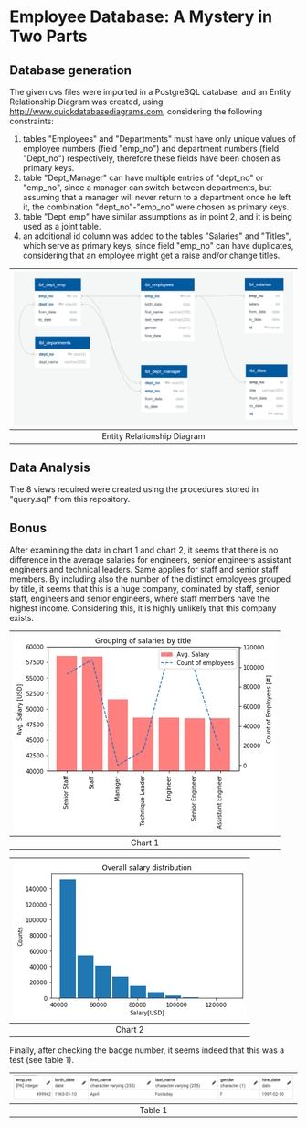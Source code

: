 # Employee Database: A Mystery in Two Parts
## Database generation
The given cvs files were imported in a PostgreSQL database, and an Entity Relationship Diagram was created, using http://www.quickdatabasediagrams.com, considering the following constraints:
1. tables "Employees" and "Departments" must have only unique values of employee numbers (field "emp_no") and department numbers (field "Dept_no") respectively, therefore these fields have been chosen as primary keys.
2. table "Dept_Manager" can have multiple entries of "dept_no" or "emp_no", since a manager can switch between departments, but assuming that a manager will never return to a department once he left it, the combination "dept_no"-"emp_no" were chosen as primary keys.
3. table "Dept_emp" have similar assumptions as in point 2, and it is being used as a joint table.
4. an additional id column was added to the tables "Salaries" and "Titles", which serve as primary keys, since field "emp_no" can have duplicates, considering that an employee might get a raise and/or change titles.

<img src=EmployeeSQL/Images/ERD.PNG >|
:-------------------------:|
Entity Relationship Diagram |

## Data Analysis
The 8 views required were created using the procedures stored in "query.sql" from this repository.

## Bonus 
After examining the data in chart 1 and chart 2, it seems that there is no difference in the average salaries for engineers, senior engineers assistant engineers and technical leaders. Same applies for staff and senior staff members. By including also the number of the distinct employees grouped by title, it seems that this is a huge company, dominated by staff, senior staff, engineers and senior engineers, where staff members have the highest income. Considering this, it is highly unlikely that this company exists.

<img src=EmployeeSQL/Images/avgSalaries-Title.png>|
:-------------------------:|
Chart 1 |

 <img src=EmployeeSQL/Images/Salaries_hist.png> |
 :-------------------------:|
Chart 2 |

Finally, after checking the badge number, it seems indeed that this was a test (see table 1).

 <img src=EmployeeSQL/Images/badge_number.PNG> |
 :-------------------------:|
Table 1 |
